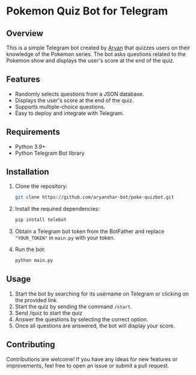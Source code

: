 # Pokemon Quiz Bot for Telegram

## Overview

This is a simple Telegram bot created by [Aryan](https://github.com/aryanshar-bot) that quizzes users on their knowledge of the Pokemon series. The bot asks questions related to the Pokemon show and displays the user's score at the end of the quiz.

## Features

- Randomly selects questions from a JSON database.
- Displays the user's score at the end of the quiz.
- Supports multiple-choice questions.
- Easy to deploy and integrate with Telegram.

## Requirements

- Python 3.9+
- Python Telegram Bot library

## Installation

1. Clone the repository:

    ```bash
    git clone https://github.com/aryanshar-bot/poke-quizbot.git
    ```

2. Install the required dependencies:

    ```bash
    pip install telebot
    ```

3. Obtain a Telegram bot token from the BotFather and replace `"YOUR_TOKEN"` in `main.py` with your token.

4. Run the bot:

    ```bash
    python main.py
    ```

## Usage

1. Start the bot by searching for its username on Telegram or clicking on the provided link.
2. Start the quiz by sending the command `/start`.
3. Send /quiz to start the quiz
3. Answer the questions by selecting the correct option.
4. Once all questions are answered, the bot will display your score.

## Contributing

Contributions are welcome! If you have any ideas for new features or improvements, feel free to open an issue or submit a pull request.

